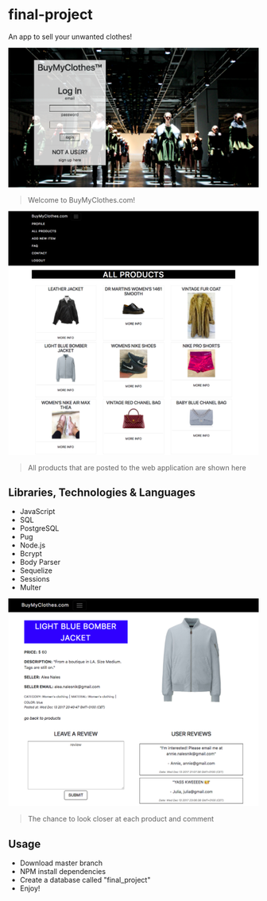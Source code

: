 # final-project
An app to sell your unwanted clothes!

![banner](https://github.com/aleanalesnik/final-project/blob/master/public/images/screenshots/landingpage.png)
> Welcome to BuyMyClothes.com!

![banner](https://github.com/aleanalesnik/final-project/blob/master/public/images/screenshots/allproducts.png)
> All products that are posted to the web application are shown here

## Libraries, Technologies & Languages
- JavaScript
- SQL
- PostgreSQL
- Pug
- Node.js
- Bcrypt
- Body Parser
- Sequelize
- Sessions
- Multer


![banner](https://github.com/aleanalesnik/final-project/blob/master/public/images/screenshots/productpage.png)
> The chance to look closer at each product and comment

## Usage

* Download master branch
* NPM install dependencies
* Create a database called "final_project"
* Enjoy!
